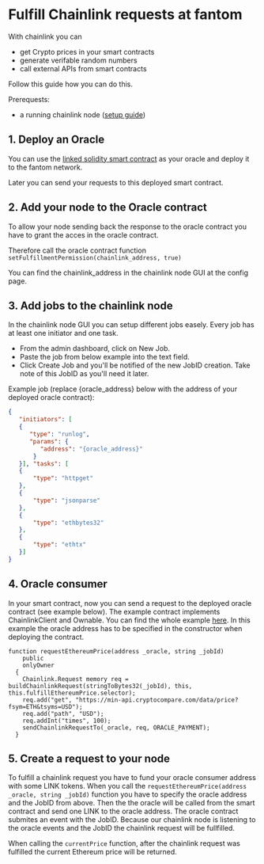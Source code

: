 # Fulfill Chainlink requests at fantom

With chainlink you can 
 - get Crypto prices in your smart contracts
 - generate verifable random numbers
 - call external APIs from smart contracts

Follow this guide how you can do this. 

Prerequests:
 - a running chainlink node ([setup guide](https://docs.chain.link/docs/running-a-chainlink-node))


## 1. Deploy an Oracle
You can use the [linked solidity smart contract](../contracts/Oracle/Oracle.sol) as your oracle and deploy it to the fantom network.

Later you can send your requests to this deployed smart contract. 

## 2. Add your node to the Oracle contract
To allow your node sending back the response to the oracle contract you have to grant the acces in the oracle contract. 

Therefore call the oracle contract function `setFulfillmentPermission(chainlink_address, true)` 

You can find the chainlink_address in the chainlink node GUI at the config page. 

## 3. Add jobs to the chainlink node
In the chainlink node GUI you can setup different jobs easely. Every job has at least one initiator and one task.

 - From the admin dashboard, click on New Job.
 - Paste the job from below example into the text field.
 - Click Create Job and you'll be notified of the new JobID creation. Take note of this JobID as you'll need it later.

Example job (replace {oracle_address} below with the address of your deployed oracle contract):
```json
{
   "initiators": [
   {
      "type": "runlog",
      "params": {
         "address": "{oracle_address}"
       }
   }], "tasks": [
   {
       "type": "httpget"
   },
   {
       "type": "jsonparse"
   },
   {
       "type": "ethbytes32"
   },
   {
       "type": "ethtx"
   }]
}

```

## 4. Oracle consumer
In your smart contract, now you can send a request to the deployed oracle contract (see example below).
The example contract implements ChainlinkClient and Ownable. You can find the whole example [here](../contracts/OracleConsumer/APITestConsumer.sol).
In this example the oracle address has to be specified in the constructor when deploying the contract.

```solidity
function requestEthereumPrice(address _oracle, string _jobId)
    public
    onlyOwner
  {
    Chainlink.Request memory req = buildChainlinkRequest(stringToBytes32(_jobId), this, this.fulfillEthereumPrice.selector);
    req.add("get", "https://min-api.cryptocompare.com/data/price?fsym=ETH&tsyms=USD");
    req.add("path", "USD");
    req.addInt("times", 100);
    sendChainlinkRequestTo(_oracle, req, ORACLE_PAYMENT);
  }
```


## 5. Create a request to your node
To fulfill a chainlink request you have to fund your oracle consumer address with some LINK tokens. 
When you call the `requestEthereumPrice(address _oracle, string _jobId)` function you have to specify the oracle address and the JobID from above.
Then the the oracle will be called from the smart contract and send one LINK to the oracle address.
The oracle contract submites an event with the JobID. Because our chainlink node is listening to the oracle events and the JobID the chainlink request will be fullfilled.

When calling the `currentPrice` function, after the chainlink request was fulfilled the current Ethereum price will be returned.
